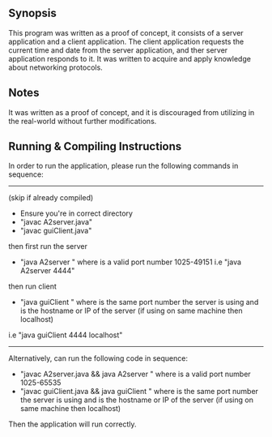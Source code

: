 ## Synopsis
This program was written as a proof of concept, it consists of a server application and a client application. The client application requests the current time and date from the server application, and ther server application responds to it. It was written to acquire and apply knowledge about networking protocols.

## Notes

It was written as a proof of concept, and it is discouraged from utilizing in the real-world without further modifications.

## Running & Compiling Instructions

In order to run the application, please run the following commands in sequence:

------------------------------------------------------------------------------------------------------------------

(skip if already compiled)
- Ensure you're in correct directory
- "javac A2server.java"
- "javac guiClient.java"

then first run the server
- "java A2server <portNumber>" where <portNumber> is a valid port number 1025-49151
i.e "java A2server 4444"

then run client
- "java guiClient <portNumber> <hostName>" where <portNumber> is the same port number
	the server is using and <hostName> is the hostname or IP of the server 
	(if using on same machine then localhost)

i.e "java guiClient 4444 localhost"

------------------------------------------------------------------------------------------------------------------

Alternatively, can run the following code in sequence:

- "javac A2server.java && java A2server <portNumber>" where <portNumber> is a valid port number 1025-65535
- "javac guiClient.java && java guiClient <portNumber> <hostName>" where <portNumber> is the same port number
								   the server is using and <hostName> is the hostname or 
								   IP of the server (if using on same machine then localhost)

Then the application will run correctly.